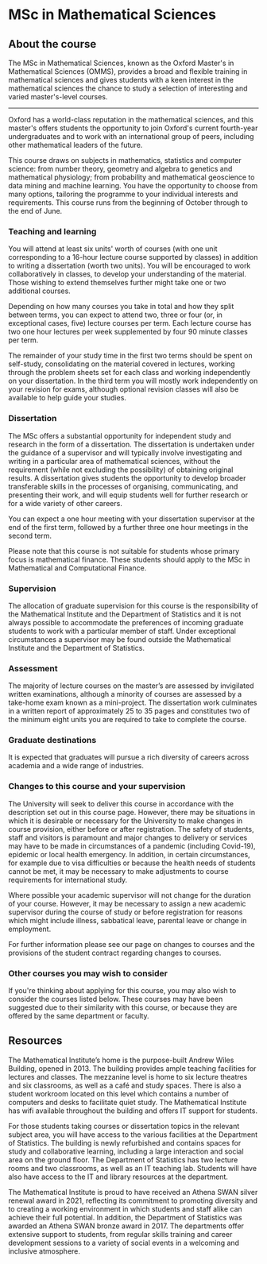 # MSc in Mathematical Sciences

## About the course

The MSc in Mathematical Sciences, known as the Oxford Master's in Mathematical Sciences (OMMS), provides a broad and flexible training in mathematical sciences and gives students with a keen interest in the mathematical sciences the chance to study a selection of interesting and varied master's-level courses.

***

Oxford has a world-class reputation in the mathematical sciences, and this master's offers students the opportunity to join Oxford's current fourth-year undergraduates and to work with an international group of peers, including other mathematical leaders of the future.

This course draws on subjects in mathematics, statistics and computer science: from number theory, geometry and algebra to genetics and mathematical physiology; from probability and mathematical geoscience to data mining and machine learning. You have the opportunity to choose from many options, tailoring the programme to your individual interests and requirements. This course runs from the beginning of October through to the end of June.

### Teaching and learning

You will attend at least six units' worth of courses (with one unit corresponding to a 16-hour lecture course supported by classes) in addition to writing a dissertation (worth two units). You will be encouraged to work collaboratively in classes, to develop your understanding of the material. Those wishing to extend themselves further might take one or two additional courses.

Depending on how many courses you take in total and how they split between terms, you can expect to attend two, three or four (or, in exceptional cases, five) lecture courses per term. Each lecture course has two one hour lectures per week supplemented by four 90 minute classes per term. 

The remainder of your study time in the first two terms should be spent on self-study, consolidating on the material covered in lectures, working through the problem sheets set for each class and working independently on your
dissertation. In the third term you will mostly work independently on your revision for exams, although optional revision classes will also be available to help guide your studies.

### Dissertation

The MSc offers a substantial opportunity for independent study and research in the form of a dissertation. The dissertation is undertaken under the guidance of a supervisor and will typically involve investigating and writing in a particular area of mathematical sciences, without the requirement (while not excluding the possibility) of obtaining original results. A dissertation gives students the opportunity to develop broader transferable skills in the processes of organising, communicating, and presenting their work, and will equip students well for further research or for a wide variety of other careers.

You can expect a one hour meeting with your dissertation supervisor at the end of the first term, followed by a further three one hour meetings in the second term.

Please note that this course is not suitable for students whose primary focus is mathematical finance. These students should apply to the MSc in Mathematical and Computational Finance.

### Supervision

The allocation of graduate supervision for this course is the responsibility of the Mathematical Institute and the Department of Statistics and it is not always possible to accommodate the preferences of incoming graduate students to work with a particular member of staff. Under exceptional circumstances a supervisor may be found outside the Mathematical Institute and the Department of Statistics.

### Assessment

The majority of lecture courses on the master’s are assessed by invigilated written examinations, although a minority of courses are assessed by a take-home exam known as a mini-project. The dissertation work culminates in a written report of approximately 25 to 35 pages and constitutes two of the minimum eight units you are required to take to complete the course.

### Graduate destinations

It is expected that graduates will pursue a rich diversity of careers across academia and a wide range of industries.

### Changes to this course and your supervision

The University will seek to deliver this course in accordance with the description set out in this course page. However, there may be situations in which it is desirable or necessary for the University to make changes in course provision, either before or after registration. The safety of students, staff and visitors is paramount and major changes to delivery or services may have to be made in circumstances of a pandemic (including Covid-19), epidemic or local health emergency. In addition, in certain circumstances, for example due to visa difficulties or because the health needs of students cannot be met, it may be necessary to make adjustments to course requirements for international study.

Where possible your academic supervisor will not change for the duration of your course. However, it may be necessary to assign a new academic supervisor during the course of study or before registration for reasons which might include illness, sabbatical leave, parental leave or change in employment.

For further information please see our page on changes to courses and the provisions of the student contract regarding changes to courses.

### Other courses you may wish to consider

If you're thinking about applying for this course, you may also wish to consider the courses listed below. These courses may have been suggested due to their similarity with this course, or because they are offered by the same department or faculty.

## Resources

The Mathematical Institute’s home is the purpose-built Andrew Wiles Building, opened in 2013. The building provides ample teaching facilities for lectures and classes. The mezzanine level is home to six lecture theatres and six classrooms, as well as a café and study spaces. There is also a student workroom located on this level which contains a number of computers and desks to facilitate quiet study. The Mathematical Institute has wifi available throughout the building and offers IT support for students.

For those students taking courses or dissertation topics in the relevant subject area, you will have access to the various facilities at the Department of Statistics. The building is newly refurbished and contains spaces for study and collaborative learning, including a large interaction and social area on the ground floor. The Department of Statistics has two lecture rooms and two classrooms, as well as an IT teaching lab. Students will have also have access to the IT and library resources at the department.

The Mathematical Institute is proud to have received an Athena SWAN silver renewal award in 2021, reflecting its commitment to promoting diversity and to creating a working environment in which students and staff alike can achieve their full potential. In addition, the Department of Statistics was awarded an Athena SWAN bronze award in 2017. The departments offer extensive support to students, from regular skills training and career development sessions to a variety of social events in a welcoming and inclusive atmosphere.
